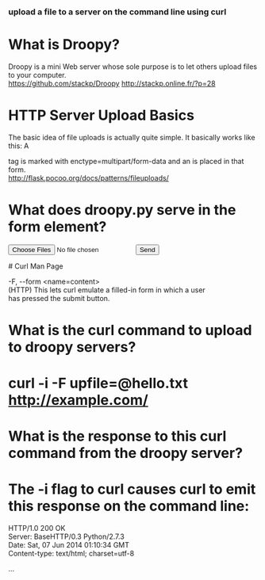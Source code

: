 ### upload a file to a server on the command line using curl  

# What is Droopy?

Droopy is a mini Web server whose sole purpose is to let others upload files to your computer.  
https://github.com/stackp/Droopy http://stackp.online.fr/?p=28  

# HTTP Server Upload Basics  

The basic idea of file uploads is actually quite simple. It basically works like this: A  

tag is marked with enctype=multipart/form-data and an is placed in that form.  
http://flask.pocoo.org/docs/patterns/fileuploads/  

# What does droopy.py serve in the form element?  

<form method="post" enctype="multipart/form-data" action="">  
  <input name="upfile" type="file" multiple="yes">  
  <input value="Send" onclick="swap()" type="submit">  
</form>  
# Curl Man Page  

-F, --form <name=content>  
      (HTTP)  This  lets curl emulate a filled-in form in which a user  
      has pressed the submit button.  
# What is the curl command to upload to droopy servers?  

# curl -i -F upfile=@hello.txt http://example.com/  
# What is the response to this curl command from the droopy server?   

# The -i flag to curl causes curl to emit this response on the command line:  

HTTP/1.0 200 OK  
Server: BaseHTTP/0.3 Python/2.7.3  
Date: Sat, 07 Jun 2014 01:10:34 GMT  
Content-type: text/html; charset=utf-8  


<!doctype html>
<html>
<head><title> File received </title>
...
</html>
